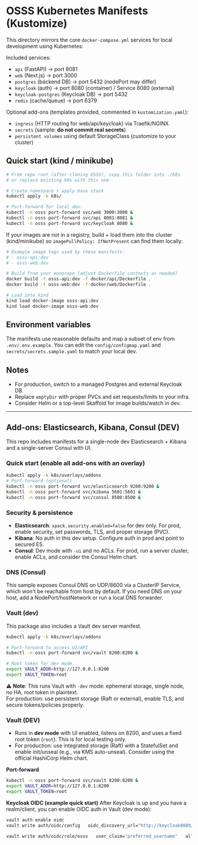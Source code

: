 # OSSS Kubernetes Manifests (Kustomize)

This directory mirrors the core `docker-compose.yml` services for local development using Kubernetes:

Included services:
- `api` (FastAPI) -> port 8081
- `web` (Next.js) -> port 3000
- `postgres` (backend DB) -> port 5432 (nodePort may differ)
- `keycloak` (auth) -> port 8080 (container) / Service 8080 (external)
- `keycloak-postgres` (Keycloak DB) -> port 5432
- `redis` (cache/queue) -> port 6379

Optional add-ons (templates provided, commented in `kustomization.yaml`):
- `ingress` (HTTP routing for web/api/keycloak) via Traefik/NGINX
- `secrets` (sample: **do not commit real secrets**)
- `persistent volumes` using default StorageClass (customize to your cluster)

## Quick start (kind / minikube)

```bash
# From repo root (after cloning OSSS), copy this folder into ./k8s
# or replace existing k8s with this one.

# Create namespace + apply base stack
kubectl apply -k k8s/

# Port-forward for local dev:
kubectl -n osss port-forward svc/web 3000:3000 &
kubectl -n osss port-forward svc/api 8081:8081 &
kubectl -n osss port-forward svc/keycloak 8080 &
```

If your images are not in a registry, build + load them into the cluster (kind/minikube) so `imagePullPolicy: IfNotPresent` can find them locally:

```bash
# Example image tags used by these manifests:
# - osss-api:dev
# - osss-web:dev

# Build from your monorepo (adjust Dockerfile contexts as needed)
docker build -t osss-api:dev -f docker/api/Dockerfile .
docker build -t osss-web:dev -f docker/web/Dockerfile .

# Load into kind
kind load docker-image osss-api:dev
kind load docker-image osss-web:dev
```

## Environment variables

The manifests use reasonable defaults and map a subset of env from `.env/.env.example`.
You can edit the `config/configmap.yaml` and `secrets/secrets.sample.yaml` to match your local dev.

## Notes

- For production, switch to a managed Postgres and external Keycloak DB.
- Replace `emptyDir` with proper PVCs and set requests/limits to your infra.
- Consider Helm or a top-level Skaffold for image builds/watch in dev.


---

## Add-ons: Elasticsearch, Kibana, Consul (DEV)

This repo includes manifests for a single-node dev Elasticsearch + Kibana and a single-server Consul with UI.

### Quick start (enable all add-ons with an overlay)
```bash
kubectl apply -k k8s/overlays/addons
# Port-forward (optional)
kubectl -n osss port-forward svc/elasticsearch 9200:9200 &
kubectl -n osss port-forward svc/kibana 5601:5601 &
kubectl -n osss port-forward svc/consul 8500:8500 &
```

### Security & persistence
- **Elasticsearch**: `xpack.security.enabled=false` for dev only. For prod, enable security, set passwords, TLS, and proper storage (PVC).
- **Kibana**: No auth in this dev setup. Configure auth in prod and point to secured ES.
- **Consul**: Dev mode with `-ui` and no ACLs. For prod, run a server cluster, enable ACLs, and consider the Consul Helm chart.

### DNS (Consul)
This sample exposes Consul DNS on UDP/8600 via a ClusterIP Service, which won't be reachable from host by default.
If you need DNS on your host, add a NodePort/hostNetwork or run a local DNS forwarder.



### Vault (dev)

This package also includes a Vault dev server manifest.

```bash
kubectl apply -k k8s/overlays/addons

# Port-forward to access UI/API
kubectl -n osss port-forward svc/vault 8200:8200 &

# Root token for dev mode
export VAULT_ADDR=http://127.0.0.1:8200
export VAULT_TOKEN=root
```

⚠️ **Note**: This runs Vault with `-dev` mode: ephemeral storage, single node, no HA, root token in plaintext.  
For production: use persistent storage (Raft or external), enable TLS, and secure tokens/policies properly.


### Vault (DEV)
- Runs in **dev mode** with UI enabled, listens on 8200, and uses a fixed root token (`root`). This is for local testing only.
- For production: use integrated storage (Raft) with a StatefulSet and enable init/unseal (e.g., via KMS auto-unseal). Consider using the official HashiCorp Helm chart.

**Port-forward**
```bash
kubectl -n osss port-forward svc/vault 8200:8200 &
export VAULT_ADDR=http://127.0.0.1:8200
export VAULT_TOKEN=root
```

**Keycloak OIDC (example quick start)**
After Keycloak is up and you have a realm/client, you can enable OIDC auth in Vault (dev mode):
```bash
vault auth enable oidc
vault write auth/oidc/config   oidc_discovery_url="http://keycloak8080/realms/OSSS"   oidc_client_id="vault"   oidc_client_secret="<client-secret>"   default_role="osss"

vault write auth/oidc/role/osss   user_claim="preferred_username"   allowed_redirect_uris="http://localhost:8200/ui/vault/auth/oidc/oidc/callback"   allowed_redirect_uris="http://vault:8200/ui/vault/auth/oidc/oidc/callback"   policies="default"
```
